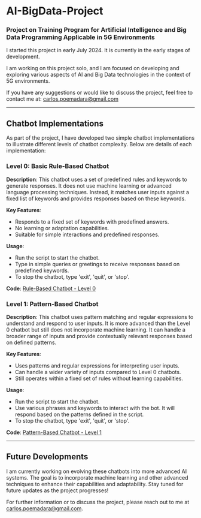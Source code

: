# AI-BigData-Project

### Project on Training Program for Artificial Intelligence and Big Data Programming Applicable in 5G Environments

I started this project in early July 2024. It is currently in the early stages of development.

I am working on this project solo, and I am focused on developing and exploring various aspects of AI and Big Data technologies in the context of 5G environments.

If you have any suggestions or would like to discuss the project, feel free to contact me at: carlos.poemadara@gmail.com

---

## Chatbot Implementations

As part of the project, I have developed two simple chatbot implementations to illustrate different levels of chatbot complexity. Below are details of each implementation:

### Level 0: Basic Rule-Based Chatbot

**Description**: This chatbot uses a set of predefined rules and keywords to generate responses. It does not use machine learning or advanced language processing techniques. Instead, it matches user inputs against a fixed list of keywords and provides responses based on these keywords.

**Key Features**:
- Responds to a fixed set of keywords with predefined answers.
- No learning or adaptation capabilities.
- Suitable for simple interactions and predefined responses.

**Usage**:
- Run the script to start the chatbot.
- Type in simple queries or greetings to receive responses based on predefined keywords.
- To stop the chatbot, type 'exit', 'quit', or 'stop'.

**Code**:
[Rule-Based Chatbot - Level 0](https://github.com/PoeMadara/AI-BigData-Project/blob/main/Level%200/Rule-Based%20Chatbot%20-%20IA%20Level%200.py)

### Level 1: Pattern-Based Chatbot

**Description**: This chatbot uses pattern matching and regular expressions to understand and respond to user inputs. It is more advanced than the Level 0 chatbot but still does not incorporate machine learning. It can handle a broader range of inputs and provide contextually relevant responses based on defined patterns.

**Key Features**:
- Uses patterns and regular expressions for interpreting user inputs.
- Can handle a wider variety of inputs compared to Level 0 chatbots.
- Still operates within a fixed set of rules without learning capabilities.

**Usage**:
- Run the script to start the chatbot.
- Use various phrases and keywords to interact with the bot. It will respond based on the patterns defined in the script.
- To stop the chatbot, type 'exit', 'quit', or 'stop'.

**Code**:
[Pattern-Based Chatbot - Level 1](https://github.com/PoeMadara/AI-BigData-Project/blob/main/Level%201/Pattern-Based%20Chatbot%20-%20IA%20Level%201.py)

---

## Future Developments

I am currently working on evolving these chatbots into more advanced AI systems. The goal is to incorporate machine learning and other advanced techniques to enhance their capabilities and adaptability. Stay tuned for future updates as the project progresses!

For further information or to discuss the project, please reach out to me at carlos.poemadara@gmail.com.
